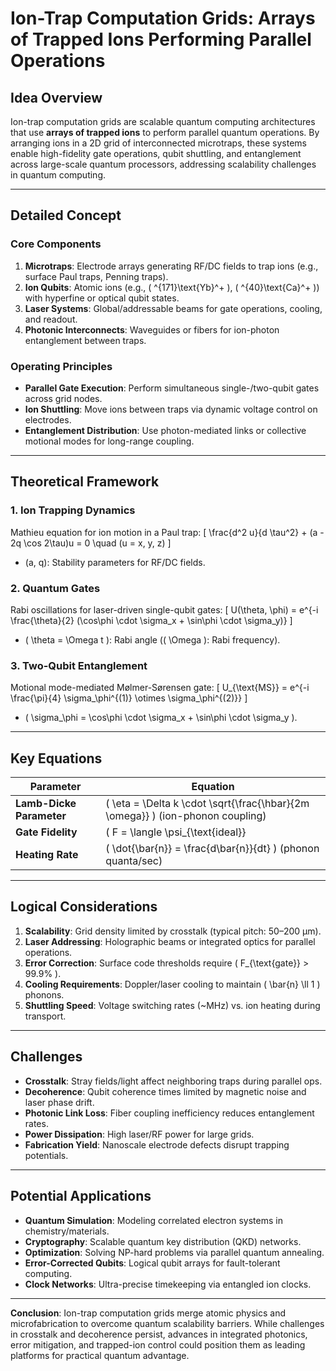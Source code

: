 # Ion-Trap Computation Grids: Arrays of Trapped Ions Performing Parallel Operations

## Idea Overview
Ion-trap computation grids are scalable quantum computing architectures that use **arrays of trapped ions** to perform parallel quantum operations. By arranging ions in a 2D grid of interconnected microtraps, these systems enable high-fidelity gate operations, qubit shuttling, and entanglement across large-scale quantum processors, addressing scalability challenges in quantum computing.

---

## Detailed Concept

### Core Components
1. **Microtraps**: Electrode arrays generating RF/DC fields to trap ions (e.g., surface Paul traps, Penning traps).
2. **Ion Qubits**: Atomic ions (e.g., \( ^{171}\text{Yb}^+ \), \( ^{40}\text{Ca}^+ \)) with hyperfine or optical qubit states.
3. **Laser Systems**: Global/addressable beams for gate operations, cooling, and readout.
4. **Photonic Interconnects**: Waveguides or fibers for ion-photon entanglement between traps.

### Operating Principles
- **Parallel Gate Execution**: Perform simultaneous single-/two-qubit gates across grid nodes.
- **Ion Shuttling**: Move ions between traps via dynamic voltage control on electrodes.
- **Entanglement Distribution**: Use photon-mediated links or collective motional modes for long-range coupling.

---

## Theoretical Framework

### 1. Ion Trapping Dynamics
Mathieu equation for ion motion in a Paul trap:
\[
\frac{d^2 u}{d \tau^2} + (a - 2q \cos 2\tau)u = 0 \quad (u = x, y, z)
\]
- \(a, q\): Stability parameters for RF/DC fields.

### 2. Quantum Gates
Rabi oscillations for laser-driven single-qubit gates:
\[
U(\theta, \phi) = e^{-i \frac{\theta}{2} (\cos\phi \cdot \sigma_x + \sin\phi \cdot \sigma_y)}
\]
- \( \theta = \Omega t \): Rabi angle (\( \Omega \): Rabi frequency).

### 3. Two-Qubit Entanglement
Motional mode-mediated Mølmer-Sørensen gate:
\[
U_{\text{MS}} = e^{-i \frac{\pi}{4} \sigma_\phi^{(1)} \otimes \sigma_\phi^{(2)}}
\]
- \( \sigma_\phi = \cos\phi \cdot \sigma_x + \sin\phi \cdot \sigma_y \).

---

## Key Equations

| Parameter               | Equation                                                                 |
|-------------------------|--------------------------------------------------------------------------|
| **Lamb-Dicke Parameter** | \( \eta = \Delta k \cdot \sqrt{\frac{\hbar}{2m \omega}} \) (ion-phonon coupling) |
| **Gate Fidelity**       | \( F = \langle \psi_{\text{ideal}} | \rho_{\text{actual}} | \psi_{\text{ideal}} \rangle \) |
| **Heating Rate**        | \( \dot{\bar{n}} = \frac{d\bar{n}}{dt} \) (phonon quanta/sec)          |

---

## Logical Considerations

1. **Scalability**: Grid density limited by crosstalk (typical pitch: 50–200 µm).
2. **Laser Addressing**: Holographic beams or integrated optics for parallel operations.
3. **Error Correction**: Surface code thresholds require \( F_{\text{gate}} > 99.9\% \).
4. **Cooling Requirements**: Doppler/laser cooling to maintain \( \bar{n} \ll 1 \) phonons.
5. **Shuttling Speed**: Voltage switching rates (~MHz) vs. ion heating during transport.

---

## Challenges

- **Crosstalk**: Stray fields/light affect neighboring traps during parallel ops.
- **Decoherence**: Qubit coherence times limited by magnetic noise and laser phase drift.
- **Photonic Link Loss**: Fiber coupling inefficiency reduces entanglement rates.
- **Power Dissipation**: High laser/RF power for large grids.
- **Fabrication Yield**: Nanoscale electrode defects disrupt trapping potentials.

---

## Potential Applications

- **Quantum Simulation**: Modeling correlated electron systems in chemistry/materials.
- **Cryptography**: Scalable quantum key distribution (QKD) networks.
- **Optimization**: Solving NP-hard problems via parallel quantum annealing.
- **Error-Corrected Qubits**: Logical qubit arrays for fault-tolerant computing.
- **Clock Networks**: Ultra-precise timekeeping via entangled ion clocks.

---

**Conclusion**: Ion-trap computation grids merge atomic physics and microfabrication to overcome quantum scalability barriers. While challenges in crosstalk and decoherence persist, advances in integrated photonics, error mitigation, and trapped-ion control could position them as leading platforms for practical quantum advantage.